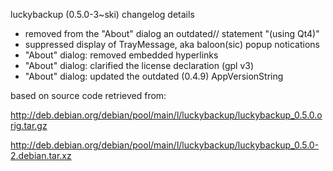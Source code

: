 luckybackup (0.5.0-3~ski) changelog details

  * removed from the "About" dialog an outdated// statement "(using Qt4)"
  * suppressed display of TrayMessage, aka baloon(sic) popup notications
  * "About" dialog: removed embedded hyperlinks
  * "About" dialog: clarified the license declaration (gpl v3)
  * "About" dialog: updated the outdated (0.4.9) AppVersionString

based on source code retrieved from:

http://deb.debian.org/debian/pool/main/l/luckybackup/luckybackup_0.5.0.orig.tar.gz

http://deb.debian.org/debian/pool/main/l/luckybackup/luckybackup_0.5.0-2.debian.tar.xz
